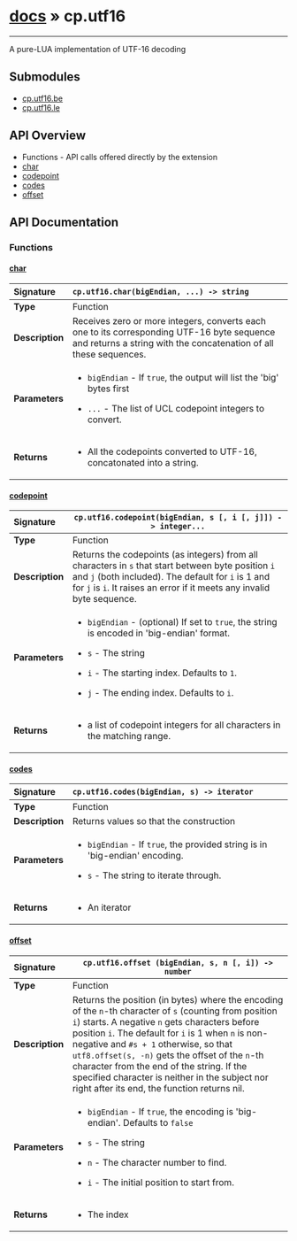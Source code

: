 # [docs](index.md) » cp.utf16
---

A pure-LUA implementation of UTF-16 decoding

## Submodules
 * [cp.utf16.be](cp.utf16.be.md)
 * [cp.utf16.le](cp.utf16.le.md)

## API Overview
* Functions - API calls offered directly by the extension
 * [char](#char)
 * [codepoint](#codepoint)
 * [codes](#codes)
 * [offset](#offset)

## API Documentation

### Functions

#### [char](#char)
| <span style="float: left;">**Signature**</span> | <span style="float: left;">`cp.utf16.char(bigEndian, ...) -> string` </span>                                                          |
| -----------------------------------------------------|---------------------------------------------------------------------------------------------------------|
| **Type**                                             | Function                                                                                         |
| **Description**                                      | Receives zero or more integers, converts each one to its corresponding UTF-16 byte sequence and returns a string with the concatenation of all these sequences.                                                                                         |
| **Parameters**                                       | <ul><li><code>bigEndian</code>  - If <code>true</code>, the output will list the 'big' bytes first</li></ul><ul><li><code>...</code>        - The list of UCL codepoint integers to convert.</li></ul>   |
| **Returns**                                          | <ul><li>All the codepoints converted to UTF-16, concatonated into a string.</li></ul>            |

#### [codepoint](#codepoint)
| <span style="float: left;">**Signature**</span> | <span style="float: left;">`cp.utf16.codepoint(bigEndian, s [, i [, j]]) -> integer...` </span>                                                          |
| -----------------------------------------------------|---------------------------------------------------------------------------------------------------------|
| **Type**                                             | Function                                                                                         |
| **Description**                                      | Returns the codepoints (as integers) from all characters in `s` that start between byte position `i` and `j` (both included). The default for `i` is 1 and for `j` is `i`. It raises an error if it meets any invalid byte sequence.                                                                                         |
| **Parameters**                                       | <ul><li><code>bigEndian</code>      - (optional) If set to <code>true</code>, the string is encoded in 'big-endian' format.</li></ul><ul><li><code>s</code>              - The string</li></ul><ul><li><code>i</code>              - The starting index. Defaults to <code>1</code>.</li></ul><ul><li><code>j</code>              - The ending index. Defaults to <code>i</code>.</li></ul>   |
| **Returns**                                          | <ul><li>a list of codepoint integers for all characters in the matching range.</li></ul>            |

#### [codes](#codes)
| <span style="float: left;">**Signature**</span> | <span style="float: left;">`cp.utf16.codes(bigEndian, s) -> iterator` </span>                                                          |
| -----------------------------------------------------|---------------------------------------------------------------------------------------------------------|
| **Type**                                             | Function                                                                                         |
| **Description**                                      | Returns values so that the construction                                                                                         |
| **Parameters**                                       | <ul><li><code>bigEndian</code>      - If <code>true</code>, the provided string is in 'big-endian' encoding.</li></ul><ul><li><code>s</code>              - The string to iterate through.</li></ul>   |
| **Returns**                                          | <ul><li>An iterator</li></ul>            |

#### [offset](#offset)
| <span style="float: left;">**Signature**</span> | <span style="float: left;">`cp.utf16.offset (bigEndian, s, n [, i]) -> number` </span>                                                          |
| -----------------------------------------------------|---------------------------------------------------------------------------------------------------------|
| **Type**                                             | Function                                                                                         |
| **Description**                                      | Returns the position (in bytes) where the encoding of the `n`-th character of `s` (counting from position `i`) starts. A negative `n` gets characters before position `i`. The default for `i` is 1 when `n` is non-negative and `#s + 1` otherwise, so that `utf8.offset(s, -n)` gets the offset of the `n`-th character from the end of the string. If the specified character is neither in the subject nor right after its end, the function returns nil.                                                                                         |
| **Parameters**                                       | <ul><li><code>bigEndian</code>      - If <code>true</code>, the encoding is 'big-endian'. Defaults to <code>false</code></li></ul><ul><li><code>s</code>              - The string</li></ul><ul><li><code>n</code>              - The character number to find.</li></ul><ul><li><code>i</code>              - The initial position to start from.</li></ul>   |
| **Returns**                                          | <ul><li>The index</li></ul>            |

